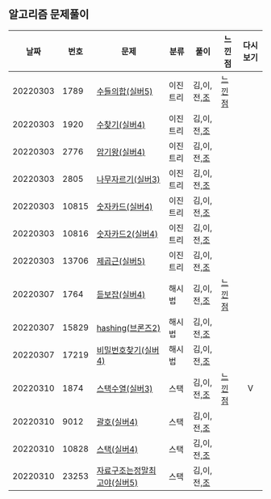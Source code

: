 ## 알고리즘 문제풀이 

날짜 | 번호 | 문제 | 분류 | 풀이 | 느낀점 | 다시보기
--- |--- |--- |--- |--- |--- |:---:|
20220303 |  1789 | [수들의합(실버5)](https://www.acmicpc.net/problem/1789) | 이진트리 | 김,이,전,[조](..//조우석/검색알고리즘/1789_수들의합.py) | [느낀점](https://github.com/Python-Algorithm-Study-10th/algorithm-study/blob/main/%EB%8A%90%EB%82%80%EC%A0%90/20220303.py) | 
20220303 |  1920 | [수찾기(실버4)](https://www.acmicpc.net/problem/1920) | 이진트리 | 김,이,전,[조](https://github.com/Python-Algorithm-Study-10th/algorithm-study/blob/main/%EC%A1%B0%EC%9A%B0%EC%84%9D/%EA%B2%80%EC%83%89%EC%95%8C%EA%B3%A0%EB%A6%AC%EC%A6%98/1920_%EC%88%98%EC%B0%BE%EA%B8%B0.py) | | 
20220303 |  2776 | [암기왕(실버4)](https://www.acmicpc.net/problem/2776) | 이진트리 | 김,이,전,[조](https://github.com/Python-Algorithm-Study-10th/algorithm-study/blob/main/%EC%A1%B0%EC%9A%B0%EC%84%9D/%EA%B2%80%EC%83%89%EC%95%8C%EA%B3%A0%EB%A6%AC%EC%A6%98/2776_%EC%95%94%EA%B8%B0%EC%99%95.py) | | 
20220303 |  2805 | [나무자르기(실버3)](https://www.acmicpc.net/problem/2805) | 이진트리 | 김,이,전,[조](https://github.com/Python-Algorithm-Study-10th/algorithm-study/blob/main/%EC%A1%B0%EC%9A%B0%EC%84%9D/%EA%B2%80%EC%83%89%EC%95%8C%EA%B3%A0%EB%A6%AC%EC%A6%98/2805_%EB%82%98%EB%AC%B4%EC%9E%90%EB%A5%B4%EA%B8%B0.py) | | 
20220303 |  10815 | [숫자카드(실버4)](https://www.acmicpc.net/problem/10815) | 이진트리 | 김,이,전,[조](https://github.com/Python-Algorithm-Study-10th/algorithm-study/blob/main/%EC%A1%B0%EC%9A%B0%EC%84%9D/%EA%B2%80%EC%83%89%EC%95%8C%EA%B3%A0%EB%A6%AC%EC%A6%98/10815_%EC%88%AB%EC%9E%90%EC%B9%B4%EB%93%9C.py) | | 
20220303 |  10816 | [숫자카드2(실버4)](https://www.acmicpc.net/problem/10816) | 이진트리 | 김,이,전,[조](https://github.com/Python-Algorithm-Study-10th/algorithm-study/blob/main/%EC%A1%B0%EC%9A%B0%EC%84%9D/%EA%B2%80%EC%83%89%EC%95%8C%EA%B3%A0%EB%A6%AC%EC%A6%98/10816_%EC%88%AB%EC%9E%90%EC%B9%B4%EB%93%9C2.py) | | 
20220303 |  13706 | [제곱근(실버5)](https://www.acmicpc.net/problem/13706) | 이진트리 | 김,이,전,[조](https://github.com/Python-Algorithm-Study-10th/algorithm-study/blob/main/%EC%A1%B0%EC%9A%B0%EC%84%9D/%EA%B2%80%EC%83%89%EC%95%8C%EA%B3%A0%EB%A6%AC%EC%A6%98/13706_%EC%A0%9C%EA%B3%B1%EA%B7%BC.py) | | 
20220307 |  1764 | [듣보잡(실버4)](https://www.acmicpc.net/problem/1764) | 해시법 | 김,이,전,[조](https://github.com/Python-Algorithm-Study-10th/algorithm-study/blob/main/%EC%A1%B0%EC%9A%B0%EC%84%9D/%EA%B2%80%EC%83%89%EC%95%8C%EA%B3%A0%EB%A6%AC%EC%A6%98/%ED%95%B4%EC%89%AC%EB%B2%95/1764_%EB%93%A3%EB%B3%B4%EC%9E%A1.PY) | [느낀점](https://github.com/Python-Algorithm-Study-10th/algorithm-study/blob/main/%EB%8A%90%EB%82%80%EC%A0%90/20220307.py)| 
20220307 |  15829 | [hashing(브론즈2)](https://www.acmicpc.net/problem/15829) | 해시법 | 김,이,전,[조](https://github.com/Python-Algorithm-Study-10th/algorithm-study/blob/main/%EC%A1%B0%EC%9A%B0%EC%84%9D/%EA%B2%80%EC%83%89%EC%95%8C%EA%B3%A0%EB%A6%AC%EC%A6%98/%ED%95%B4%EC%89%AC%EB%B2%95/15829_hashing.py) || 
20220307 |  17219 | [비밀번호찾기(실버4)](https://www.acmicpc.net/problem/17219) | 해시법 | 김,이,전,[조](https://github.com/Python-Algorithm-Study-10th/algorithm-study/blob/main/%EC%A1%B0%EC%9A%B0%EC%84%9D/%EA%B2%80%EC%83%89%EC%95%8C%EA%B3%A0%EB%A6%AC%EC%A6%98/%ED%95%B4%EC%89%AC%EB%B2%95/17219_%EB%B9%84%EB%B0%80%EB%B2%88%ED%98%B8%EC%B0%BE%EA%B8%B0.py) || 
20220310 |  1874 | [스택수열(실버3)](https://www.acmicpc.net/problem/1874) | 스택 | 김,이,전,[조](https://github.com/Python-Algorithm-Study-10th/algorithm-study/blob/main/%EC%A1%B0%EC%9A%B0%EC%84%9D/%EC%8A%A4%ED%83%9D%EA%B3%BC%ED%81%90/1874_%EC%8A%A4%ED%83%9D%EC%88%98%EC%97%B4.py) | [느낀점](https://github.com/Python-Algorithm-Study-10th/algorithm-study/blob/main/%EB%8A%90%EB%82%80%EC%A0%90/20220310.py)|V
20220310 |  9012 | [괄호(실버4)](https://www.acmicpc.net/problem/9012) | 스택 | 김,이,전,[조](https://github.com/Python-Algorithm-Study-10th/algorithm-study/blob/main/%EC%A1%B0%EC%9A%B0%EC%84%9D/%EC%8A%A4%ED%83%9D%EA%B3%BC%ED%81%90/9012_%EA%B4%84%ED%98%B8.py) | | 
20220310 |  10828 | [스택(실버4)](https://www.acmicpc.net/problem/10828) | 스택 | 김,이,전,[조](https://github.com/Python-Algorithm-Study-10th/algorithm-study/blob/main/%EC%A1%B0%EC%9A%B0%EC%84%9D/%EC%8A%A4%ED%83%9D%EA%B3%BC%ED%81%90/10828_%EC%8A%A4%ED%83%9D.py) | | 
20220310 |  23253 | [자료구조는정말최고야(실버5)](https://www.acmicpc.net/problem/23253) | 스택 | 김,이,전,[조](https://github.com/Python-Algorithm-Study-10th/algorithm-study/blob/main/%EC%A1%B0%EC%9A%B0%EC%84%9D/%EC%8A%A4%ED%83%9D%EA%B3%BC%ED%81%90/25253_%EC%9E%90%EB%A3%8C%EA%B5%AC%EC%A1%B0%EB%8A%94%EC%A0%95%EB%A7%90%EC%B5%9C%EA%B3%A0%EC%95%BC.py) | | 

